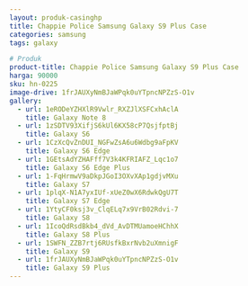 ```yaml
---
layout: produk-casinghp
title: Chappie Police Samsung Galaxy S9 Plus Case
categories: samsung
tags: galaxy

# Produk
product-title: Chappie Police Samsung Galaxy S9 Plus Case
harga: 90000
sku: hn-0225
image-drive: 1frJAUXyNmBJaWPqk0uYTpncNPZzS-O1v
gallery:
  - url: 1eRODeYZHXlR9Vwlr_RXZJlXSFCxhAclA
    title: Galaxy Note 8
  - url: 1zSDTV93XifjS6kUl6KX58cP7QsjfptBj
    title: Galaxy S6
  - url: 1CzXcQvZnDUI_NGFwZsA6u6Wdbg9aFpKV
    title: Galaxy S6 Edge
  - url: 1GEtsAdYZHAFff7V3k4KFRIAFZ_Lqc1o7
    title: Galaxy S6 Edge Plus
  - url: 1-FqHrmwV9aDkpJGoI3OXvXAp1gdjvMXu
    title: Galaxy S7
  - url: 1plqX-N1A7yxIUf-xUeZ0wX6RdwkQgU7T
    title: Galaxy S7 Edge
  - url: 1YtyCF0ksj3v_ClqELq7x9VrB02Rdvi-7
    title: Galaxy S8
  - url: 1IcoQdRsdBkb4_dVd_AvDTMUamoeHChhX
    title: Galaxy S8 Plus
  - url: 1SWFN_ZZB7rtj6RUsfkBxrNvb2uXmnigF
    title: Galaxy S9
  - url: 1frJAUXyNmBJaWPqk0uYTpncNPZzS-O1v
    title: Galaxy S9 Plus
---
```

